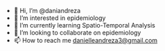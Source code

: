 - 👋 Hi, I’m @daniandreza
- 👀 I’m interested in epidemiology
- 🌱 I’m currently learning Spatio-Temporal Analysis
- 💞️ I’m looking to collaborate on epidemiology
- 📫 How to reach me danielleandreza3@gmail.com

<!---
daniandreza/daniandreza is a ✨ special ✨ repository because its `README.md` (this file) appears on your GitHub profile.
You can click the Preview link to take a look at your changes.
--->
